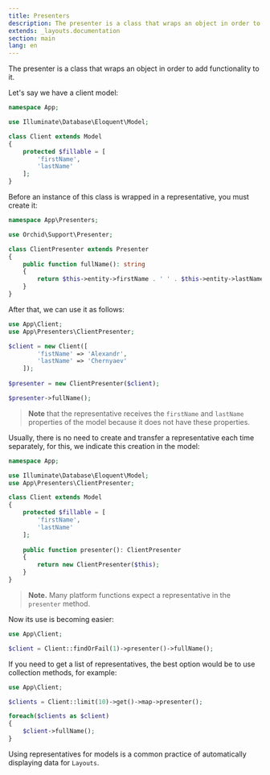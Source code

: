 ```yaml
---
title: Presenters
description: The presenter is a class that wraps an object in order to add functionality to it.
extends: _layouts.documentation
section: main
lang: en
---
```


The presenter is a class that wraps an object in order to add functionality to it.

Let's say we have a client model:
```php
namespace App;

use Illuminate\Database\Eloquent\Model;

class Client extends Model
{
    protected $fillable = [
        'firstName',
        'lastName'
    ];
}
```
Before an instance of this class is wrapped in a representative, you must create it:

```php
namespace App\Presenters;

use Orchid\Support\Presenter;

class ClientPresenter extends Presenter
{
    public function fullName(): string
    {
        return $this->entity->firstName . ' ' . $this->entity->lastName;
    }
}
```

After that, we can use it as follows:

```php
use App\Client;
use App\Presenters\ClientPresenter;

$client = new Client([
        'fistName' => 'Alexandr',
        'lastName' => 'Chernyaev'
    ]);
    
$presenter = new ClientPresenter($client);

$presenter->fullName();
```

> **Note** that the representative receives the `firstName` and `lastName` properties of the model because it does not have these properties.

Usually, there is no need to create and transfer a representative each time separately, for this, we indicate this creation in the model:

```php
namespace App;

use Illuminate\Database\Eloquent\Model;
use App\Presenters\ClientPresenter;

class Client extends Model
{
    protected $fillable = [
        'firstName',
        'lastName'
    ];
    
    public function presenter(): ClientPresenter
    {
        return new ClientPresenter($this);
    }
}
```

> **Note.** Many platform functions expect a representative in the `presenter` method.


Now its use is becoming easier:

```php
use App\Client;

$client = Client::findOrFail(1)->presenter()->fullName();
```

If you need to get a list of representatives, the best option would be to use collection methods, for example:

```php
use App\Client;

$clients = Client::limit(10)->get()->map->presenter();

foreach($clients as $client)
{
    $client->fullName();
}
```
Using representatives for models is a common practice of automatically displaying data for `Layouts`.
